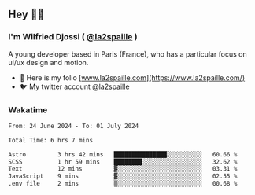 ## Hey 👋🏾
### I'm Wilfried Djossi ( <a href="https://twitter.com/la2spaille/" target="_blank">@la2spaille</a> )
A young developer based in Paris (France), who has a particular focus on ui/ux design and motion.

- 🎨 Here is my folio [www.la2spaille.com](https://www.la2spaille.com/)
- 🐦 My twitter account [@la2spaille](https://twitter.com/la2spaille/)

### Wakatime
<!--START_SECTION:waka-->

```txt
From: 24 June 2024 - To: 01 July 2024

Total Time: 6 hrs 7 mins

Astro         3 hrs 42 mins   ███████████████░░░░░░░░░░   60.66 %
SCSS          1 hr 59 mins    ████████░░░░░░░░░░░░░░░░░   32.62 %
Text          12 mins         ▓░░░░░░░░░░░░░░░░░░░░░░░░   03.31 %
JavaScript    9 mins          ▓░░░░░░░░░░░░░░░░░░░░░░░░   02.55 %
.env file     2 mins          ▒░░░░░░░░░░░░░░░░░░░░░░░░   00.68 %
```

<!--END_SECTION:waka-->
<!--
**la2spaille/la2spaille** is a ✨ _special_ ✨ repository because its `README.md` (this file) appears on your GitHub profile.

Here are some ideas to get you started:

- 🔭 I’m currently working on ...
- 🌱 I’m currently learning ...
- 👯 I’m looking to collaborate on ...
- 🤔 I’m looking for help with ...
- 💬 Ask me about ...
- 📫 How to reach me: ...
- 😄 Pronouns: ...
- ⚡ Fun fact: ...
-->
